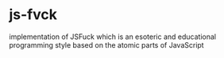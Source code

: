# js-fvck
implementation of JSFuck which is an esoteric and educational programming style based on the atomic parts of JavaScript
